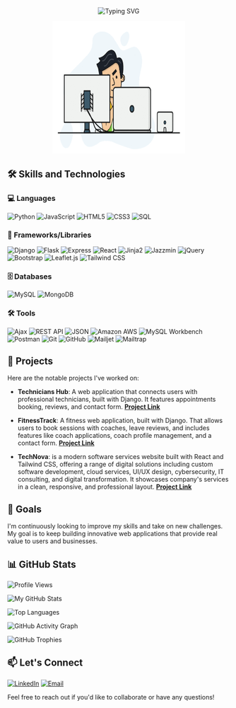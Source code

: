 
<div align="center" style="margin-top: 40px;">
  <p >
    <img src="https://readme-typing-svg.herokuapp.com?font=Fira+Code&weight=600&size=30&pause=500&color=%23009C91&width=1000&center=true&lines=Hello%2C+I'm+Izzeddin+Samara+👋;Full+Stack+Developer+💻;Turning+ideas+into+real-world+web+applications+🌍" alt="Typing SVG" />
  </p>
          <img src="https://github.com/Izzeddin-Samara/Izzeddin-Samara/blob/main/1_zVnWJtyGOX_kUIDm6ccCfQ.gif" alt="Full Stack Developer" width="300" height="300">

</div>







## 🛠 Skills and Technologies

### 💻 Languages
![Python](https://img.shields.io/badge/Python-3776AB?style=for-the-badge&logo=python&logoColor=white)
![JavaScript](https://img.shields.io/badge/JavaScript-F7DF1E?style=for-the-badge&logo=javascript&logoColor=black)
![HTML5](https://img.shields.io/badge/HTML5-E34F26?style=for-the-badge&logo=html5&logoColor=white)
![CSS3](https://img.shields.io/badge/CSS3-1572B6?style=for-the-badge&logo=css3&logoColor=white)
![SQL](https://img.shields.io/badge/SQL-336791?style=for-the-badge&logo=postgresql&logoColor=white)

### 🚀 Frameworks/Libraries
![Django](https://img.shields.io/badge/Django-092E20?style=for-the-badge&logo=django&logoColor=44B78B)
![Flask](https://img.shields.io/badge/Flask-white?style=for-the-badge&logo=flask&logoColor=black)
![Express](https://img.shields.io/badge/Express-000000?style=for-the-badge&logo=express&logoColor=white)
![React](https://img.shields.io/badge/React-61DAFB?style=for-the-badge&logo=react&logoColor=black)
![Jinja2](https://img.shields.io/badge/Jinja2-B41717?style=for-the-badge&logo=jinja&logoColor=white)
![Jazzmin](https://img.shields.io/badge/Jazzmin-FF69B4?style=for-the-badge&logo=django&logoColor=white)
![jQuery](https://img.shields.io/badge/jQuery-0769AD?style=for-the-badge&logo=jquery&logoColor=white)
![Bootstrap](https://img.shields.io/badge/Bootstrap-7952B3?style=for-the-badge&logo=bootstrap&logoColor=white)
![Leaflet.js](https://img.shields.io/badge/Leaflet.js-199900?style=for-the-badge&logo=leaflet&logoColor=white)
![Tailwind CSS](https://img.shields.io/badge/tailwind%20css-06B6D4.svg?style=for-the-badge&logo=tailwind-css&logoColor=white)




### 🗄 Databases
![MySQL](https://img.shields.io/badge/MySQL-4479A1?style=for-the-badge&logo=mysql&logoColor=white)
![MongoDB](https://img.shields.io/badge/MongoDB-47A248?style=for-the-badge&logo=mongodb&logoColor=white)

### 🛠 Tools
![Ajax](https://img.shields.io/badge/Ajax-005571?style=for-the-badge&logo=ajax&logoColor=white)
![REST API](https://img.shields.io/badge/REST%20API-02569B?style=for-the-badge&logo=rest&logoColor=white)
![JSON](https://img.shields.io/badge/JSON-5E5C5C?style=for-the-badge&logo=json&logoColor=white)
![Amazon AWS](https://img.shields.io/badge/Amazon%20AWS-FF9900?style=for-the-badge&logo=amazonaws&logoColor=white)
![MySQL Workbench](https://img.shields.io/badge/MySQL%20Workbench-00758F?style=for-the-badge&logo=mysql&logoColor=white)
![Postman](https://img.shields.io/badge/Postman-FF6C37?style=for-the-badge&logo=postman&logoColor=white)
![Git](https://img.shields.io/badge/Git-F05032?style=for-the-badge&logo=git&logoColor=white)
![GitHub](https://img.shields.io/badge/GitHub-181717?style=for-the-badge&logo=github&logoColor=white)
![Mailjet](https://img.shields.io/badge/Mailjet-003580?style=for-the-badge&logo=mailjet&logoColor=purple)
![Mailtrap](https://img.shields.io/badge/Mailtrap-5A5A5A?style=for-the-badge&logo=mailtrap&logoColor=white)
## 🚀 Projects
Here are the notable projects I've worked on:

- **Technicians Hub**: A web application that connects users with professional technicians, built with Django. It features appointments booking, reviews, and contact form. **[Project Link](https://github.com/talakh1798/Technicians-Hub)**

- **FitnessTrack**: A fitness web application, built with Django. That allows users to book sessions with coaches, leave reviews, and includes features like coach applications, coach profile management, and a contact form. **[Project Link](https://github.com/Izzeddin-Samara/Fitness_Track)**

- **TechNova**: is a modern software services website built with React and Tailwind CSS, offering a range of digital solutions including custom software development, cloud services, UI/UX design, cybersecurity, IT consulting, and digital transformation. It showcases company's services in a clean, responsive, and professional layout. **[Project Link](https://github.com/Izzeddin-Samara/TechNova)**

## 🎯 Goals
I'm continuously looking to improve my skills and take on new challenges. My goal is to keep building innovative web applications that provide real value to users and businesses.

## 📊 GitHub Stats

![Profile Views](https://komarev.com/ghpvc/?username=Izzeddin-Samara&color=blue)

![My GitHub Stats](https://github-readme-stats.vercel.app/api?username=Izzeddin-Samara&show_icons=true&theme=radical&v=1)

![Top Languages](https://github-readme-stats.vercel.app/api/top-langs/?username=Izzeddin-Samara&layout=compact&theme=radical)

![GitHub Activity Graph](https://github-readme-activity-graph.vercel.app/graph?username=Izzeddin-Samara&theme=react-dark)

![GitHub Trophies](https://github-profile-trophy.vercel.app/?username=Izzeddin-Samara&theme=radical)


## 📫 Let's Connect
[![LinkedIn](https://img.shields.io/badge/LinkedIn-%230077B5.svg?style=for-the-badge&logo=linkedin&logoColor=white)](https://www.linkedin.com/in/izzeddin-samara/)
[![Email](https://img.shields.io/badge/Email-D14836?style=for-the-badge&logo=gmail&logoColor=white)](mailto:izzidinsamara@gmail.com)

Feel free to reach out if you'd like to collaborate or have any questions!

